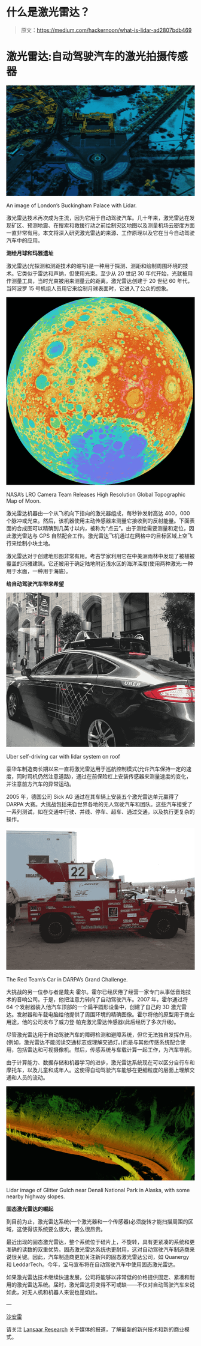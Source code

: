 # 什么是激光雷达？

> 原文：<https://medium.com/hackernoon/what-is-lidar-ad2807bdb469>

# **激光雷达:自动驾驶汽车的激光拍摄传感器**

![](img/8dcd43acfe2af3f85b583a57f48b96b3.png)

An image of London’s Buckingham Palace with Lidar.

激光雷达技术再次成为主流，因为它用于自动驾驶汽车。几十年来，激光雷达在发现矿区、预测地震、在搜索和救援行动之前绘制灾区地图以及测量机场云密度方面一直非常有用。本文将深入研究激光雷达的来源、工作原理以及它在当今自动驾驶汽车中的应用。

**测绘月球和玛雅遗址**

激光雷达(光探测和测距技术的缩写)是一种用于探测、测距和绘制周围环境的技术。它类似于雷达和声纳，但使用光束。至少从 20 世纪 30 年代开始，光就被用作测量工具，当时光束被用来测量云的距离。激光雷达创建于 20 世纪 60 年代，当阿波罗 15 号机组人员用它来绘制月球表面时，它进入了公众的想象。

![](img/42552b15896df875146f93622eb68810.png)

NASA’s LRO Camera Team Releases High Resolution Global Topographic Map of Moon.

激光雷达机器由一个从飞机向下指向的激光器组成，每秒钟发射高达 400，000 个脉冲或光束。然后，该机器使用主动传感器来测量它接收到的反射能量。下面表面的合成图可以精确到几英寸以内，被称为“点云”。由于测绘需要测量和定位，因此激光雷达与 GPS 自然配合工作。激光雷达飞机通过在网格中的目标区域上空飞行来绘制小块土地。

激光雷达对于创建地形图非常有用。考古学家利用它在中美洲雨林中发现了被植被覆盖的玛雅建筑。它还被用于确定陆地附近浅水区的海洋深度(使用两种激光:一种用于水面，一种用于海底)。

**给自动驾驶汽车带来希望**

![](img/135499f465b5c8afd8b448f748971d23.png)

Uber self-driving car with lidar system on roof

豪华车制造商长期以来一直将激光雷达用于巡航控制模式(允许汽车保持一定的速度，同时司机仍然注意道路)，通过在前保险杠上安装传感器来测量速度的变化，并注意前方汽车的异常运动。

2005 年，德国公司 Sick AG 通过在其车辆上安装五个激光雷达单元赢得了 DARPA 大赛。大挑战包括来自世界各地的无人驾驶汽车和团队。这些汽车接受了一系列测试，如在交通中行驶、并线、停车、超车、通过交通，以及执行更复杂的操作。

![](img/f8ffc7817f36a385fd62e9c3afb765df.png)

The Red Team’s Car in DARPA’s Grand Challenge.

大挑战的另一位参与者是戴夫·霍尔。霍尔已经厌倦了经营一家专门从事低音炮技术的音响公司。于是，他把注意力转向了自动驾驶汽车。2007 年，霍尔通过将 64 个发射器装入他汽车顶部的一个扁平圆形设备中，创建了自己的 3D 激光雷达。发射器和车载电脑给他提供了周围环境的精确图像。霍尔将他的原型用于商业用途，他的公司发布了威力登·帕克激光雷达传感器(此后经历了多次升级)。

尽管激光雷达用于自动驾驶汽车的障碍检测和避障系统，但它无法独自发挥作用。(例如，激光雷达不能阅读交通标志或理解交通灯。)而是与其他传感系统配合使用，包括雷达和可视摄像机。然后，传感系统与车载计算一起工作，为汽车导航。

由于计算能力、数据存储和机器学习的进步，激光雷达系统现在可以区分自行车和摩托车，以及儿童和成年人。这使得自动驾驶汽车能够在更细粒度的层面上理解交通和人员的流动。

![](img/476d64954b43777fdb914e5992952045.png)

Lidar image of Glitter Gulch near Denali National Park in Alaska, with some nearby highway slopes.

**固态激光雷达的崛起**

到目前为止，激光雷达系统(一个激光器和一个传感器)必须旋转才能扫描周围的区域，这使得该系统要么很大，要么很昂贵。

最近出现的固态激光雷达，整个系统位于硅片上，不旋转，具有更紧凑的系统和更准确的读数的双重优势。固态激光雷达系统也更耐用，这对自动驾驶汽车制造商来说很关键。因此，汽车制造商更加关注新兴的固态激光雷达公司，如 Quanergy 和 LeddarTech。今年，宝马宣布将在自动驾驶汽车中使用固态激光雷达。

如果激光雷达技术继续快速发展，公司将能够以非常低的价格提供固定、紧凑和耐用的激光雷达系统。届时，激光雷达将变得不可或缺——不仅对自动驾驶汽车来说如此，对无人机和机器人来说也是如此。

—

[沙安雷](http://www.shaanray.com)

请关注 [Lansaar Research](https://medium.com/lansaar) 关于媒体的报道，了解最新的新兴技术和新的商业模式。